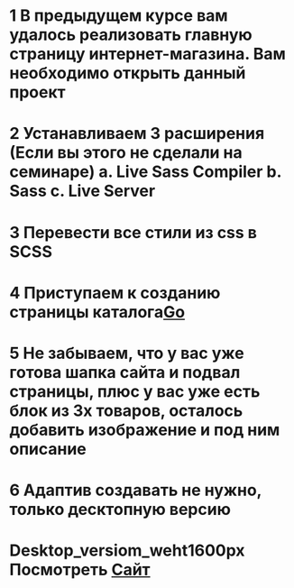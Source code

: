 
   # 1  В предыдущем курсе вам удалось реализовать главную страницу интернет-магазина. Вам необходимо открыть данный проект
   # 2  Устанавливаем 3 расширения (Если вы этого не сделали на семинаре) a. Live Sass Compiler b. Sass c. Live Server
   # 3  Перевести все стили из css в SCSS
   # 4  Приступаем к созданию страницы каталога[Go](https://www.figma.com/file/TQaPa1gzsX6Qb4Gqj4fve7/Shop-(Copy)?type=design&node-id=68-2&mode=design)
   # 5  Не забываем, что у вас уже готова шапка сайта и подвал страницы, плюс у вас уже есть блок из 3х товаров, осталось добавить изображение и под ним описание
   # 6  Адаптив создавать не нужно, только десктопную версию

   

   # Desktop_versiom_weht1600px  Посмотреть  [Сайт](https://drain777.github.io/preprocessors_task_1/) 

